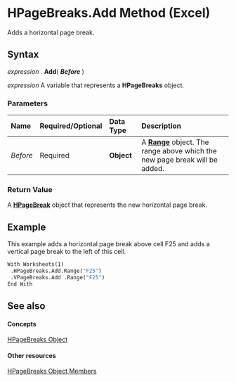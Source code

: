 
# HPageBreaks.Add Method (Excel)

Adds a horizontal page break.


## Syntax

 _expression_ . **Add**( **_Before_** )

 _expression_ A variable that represents a **HPageBreaks** object.


### Parameters



|**Name**|**Required/Optional**|**Data Type**|**Description**|
|:-----|:-----|:-----|:-----|
| _Before_|Required| **Object**|A  **[Range](b8207778-0dcc-4570-1234-f130532cc8cd.md)** object. The range above which the new page break will be added.|

### Return Value

A  **[HPageBreak](8fc96958-33ab-8251-f627-4769b5eab97f.md)** object that represents the new horizontal page break.


## Example

This example adds a horizontal page break above cell F25 and adds a vertical page break to the left of this cell.


```vb
With Worksheets(1) 
 .HPageBreaks.Add.Range("F25") 
 .VPageBreaks.Add .Range("F25") 
End With
```


## See also


#### Concepts


[HPageBreaks Object](087106a7-ded7-d672-095d-98e7012fa440.md)
#### Other resources


[HPageBreaks Object Members](d3efbf42-ac9a-976b-011f-7836a41e42ed.md)
